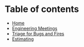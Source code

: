 # Table of contents

* [Home](README.md)
* [Engineering Meetings](engineering-meetings.md)
* [Triage for Bugs and Fires](triage-for-bugs-and-fires.md)
* [Estimating](estimating.md)

